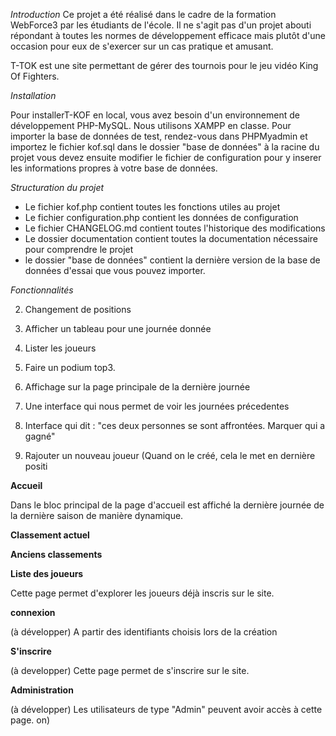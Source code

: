 *Introduction*
Ce projet a été réalisé dans le cadre de la formation WebForce3 par les étudiants de l'école. Il ne s'agit pas d'un projet abouti répondant à toutes les normes de développement efficace mais plutôt d'une occasion pour eux de s'exercer sur un cas pratique et amusant. 

T-TOK est une site permettant de gérer des tournois pour le jeu vidéo King Of Fighters. 

*Installation*

Pour installerT-KOF en local, vous avez besoin d'un environnement de développement PHP-MySQL. Nous utilisons XAMPP en classe. 
Pour importer la base de données de test, rendez-vous dans PHPMyadmin et importez le fichier kof.sql dans le dossier "base de données" à la racine du projet
vous devez ensuite modifier le fichier de configuration pour y inserer les informations propres à votre base de données.

*Structuration du projet*

* Le fichier kof.php contient toutes les fonctions utiles au projet
* Le fichier configuration.php contient les données de configuration
* Le fichier CHANGELOG.md contient toutes l'historique des modifications
* Le dossier documentation contient toutes la documentation nécessaire pour comprendre le projet
* le dossier "base de données" contient la dernière version de la base de données d'essai que vous pouvez importer.

*Fonctionnalités*

2. Changement de positions
3. Afficher un tableau pour une journée donnée

4. Lister les joueurs 

5. Faire un podium top3.
6. Affichage sur la page principale de la dernière journée
7. Une interface qui nous permet de voir les journées précedentes 
8. Interface qui dit : "ces deux personnes se sont affrontées. Marquer qui a gagné"
9. Rajouter un nouveau joueur (Quand on le créé, cela le met en dernière positi



**Accueil**

Dans le bloc principal de la page d'accueil est affiché la dernière journée de la dernière saison de manière dynamique. 

**Classement actuel**

**Anciens classements**

**Liste des joueurs**

Cette page permet d'explorer les joueurs déjà inscris sur le site. 

**connexion**

(à développer)
A partir des identifiants choisis lors de la création

**S'inscrire**

(à developper)
Cette page permet de s'inscrire sur le site.

**Administration**

(à développer)
Les utilisateurs de type "Admin" peuvent avoir accès à cette page.
on)
